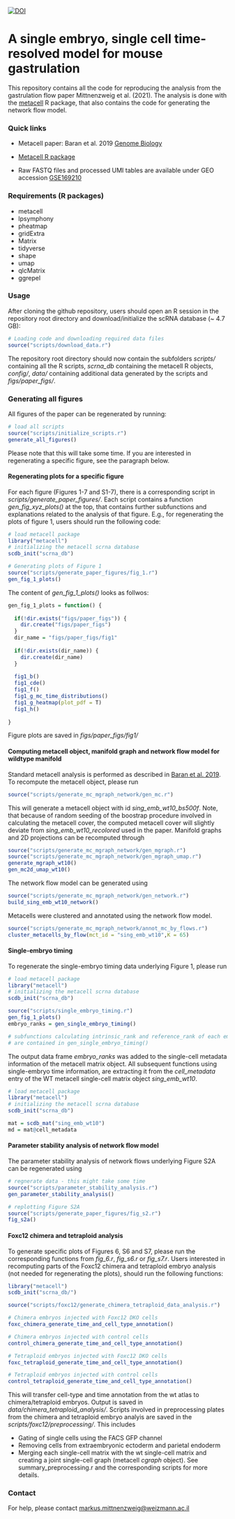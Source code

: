 [![DOI](https://zenodo.org/badge/346700550.svg)](https://zenodo.org/badge/latestdoi/346700550)

A single embryo, single cell time-resolved model for mouse gastrulation
=======================================================================

This repository contains all the code for reproducing the analysis from the gastrulation flow paper Mittnenzweig et al. (2021). The analysis is done with the [metacell](https://github.com/tanaylab/metacell) R package, that also contains the code for generating the network flow model.

### Quick links

- Metacell paper: Baran et al. 2019 [Genome Biology](https://doi.org/10.1186/s13059-019-1812-2)

- [Metacell R package](https://github.com/tanaylab/metacell) 

- Raw FASTQ files and processed UMI tables are available under GEO accession [GSE169210](https://www.ncbi.nlm.nih.gov/geo/query/acc.cgi?acc=GSE169210)

### Requirements (R packages)

- metacell
- lpsymphony
- pheatmap
- gridExtra
- Matrix
- tidyverse
- shape
- umap
- qlcMatrix
- ggrepel

### Usage

After cloning the github repository, users should open an R session in the repository root directory and download/initialize the scRNA database (~ 4.7 GB): 
``` r
# Loading code and downloading required data files
source("scripts/download_data.r")

```
The repository root directory should now contain the subfolders *scripts/* containing all the R scripts, *scrna_db* containing the metacell R objects, *config/*, *data/* containing additional data generated by the scripts and *figs/paper_figs/*.

### Generating all figures
All figures of the paper can be regenerated by running:
``` r
# load all scripts
source("scripts/initialize_scripts.r")
generate_all_figures()

```
Please note that this will take some time. If you are interested in regenerating a specific figure, see the paragraph below.


#### Regenerating plots for a specific figure
For each figure (Figures 1-7 and S1-7), there is a corresponding script in *scripts/generate_paper_figures/*. Each script contains a function *gen_fig_xyz_plots()* at the top, that contains further subfunctions and explanations related to the analysis of that figure. E.g., for regenerating the plots of figure 1, users should run the following code:

``` r
# load metacell package
library("metacell")
# initializing the metacell scrna database
scdb_init("scrna_db")

# Generating plots of Figure 1
source("scripts/generate_paper_figures/fig_1.r")
gen_fig_1_plots()

```
The content of *gen_fig_1_plots()* looks as follwos:
``` r
gen_fig_1_plots = function() {
  
  if(!dir.exists("figs/paper_figs")) {
    dir.create("figs/paper_figs")
  }
  dir_name = "figs/paper_figs/fig1"
  
  if(!dir.exists(dir_name)) {
    dir.create(dir_name)
  }
  
  fig1_b()
  fig1_cde()
  fig1_f()
  fig1_g_mc_time_distributions()
  fig1_g_heatmap(plot_pdf = T)
  fig1_h()
  
}
```
Figure plots are saved in *figs/paper_figs/fig1/*


#### Computing metacell object, manifold graph and network flow model for wildtype manifold
Standard metacell analysis is performed as described in [Baran et al. 2019](https://doi.org/10.1186/s13059-019-1812-2). To recompute the metacell object, please run
``` r
source("scripts/generate_mc_mgraph_network/gen_mc.r")
```
This will generate a metacell object with id *sing_emb_wt10_bs500f*. Note, that because of random seeding of the boostrap procedure involved in calculating the metacell cover,
the computed metacell cover will slightly deviate from *sing_emb_wt10_recolored* used in the paper. Manifold graphs and 2D projections can be recomputed through
``` r
source("scripts/generate_mc_mgraph_network/gen_mgraph.r")
source("scripts/generate_mc_mgraph_network/gen_mgraph_umap.r")
generate_mgraph_wt10()
gen_mc2d_umap_wt10()
```
The network flow model can be generated using
``` r
source("scripts/generate_mc_mgraph_network/gen_network.r")
build_sing_emb_wt10_network()
```
Metacells were clustered and annotated using the network flow model.
``` r
source("scripts/generate_mc_mgraph_network/annot_mc_by_flows.r")
cluster_metacells_by_flow(mct_id = "sing_emb_wt10",K = 65)
```

#### Single-embryo timing
To regenerate the single-embryo timing data underlying Figure 1, please run
``` r
# load metacell package
library("metacell")
# initializing the metacell scrna database
scdb_init("scrna_db")

source("scripts/single_embryo_timing.r")
gen_fig_1_plots()
embryo_ranks = gen_single_embryo_timing()

# subfunctions calculating intrinsic_rank and reference_rank of each embryo
# are contained in gen_single_embryo_timing()
```
The output data frame *embryo_ranks* was added to the single-cell metadata information of the metacell matrix object. All subsequent functions using single-embryo time information, are extracting it from the *cell_metadata* entry of the WT metacell single-cell matrix object *sing_emb_wt10*.
``` r
# load metacell package
library("metacell")
# initializing the metacell scrna database
scdb_init("scrna_db")

mat = scdb_mat("sing_emb_wt10")
md = mat@cell_metadata
```

#### Parameter stability analysis of network flow model
The parameter stability analysis of network flows underlying Figure S2A can be regenerated using
``` r
# regnerate data - this might take some time
source("scripts/parameter_stability_analysis.r")
gen_parameter_stability_analysis()

# replotting Figure S2A
source("scripts/generate_paper_figures/fig_s2.r")
fig_s2a()
```

#### Foxc12 chimera and tetraploid analysis
To generate specific plots of Figures 6, S6 and S7, please run the corresponding functions from *fig_6.r*, *fig_s6.r* or *fig_s7.r*. Users interested in recomputing parts of the Foxc12 chimera and tetraploid embryo analysis (not needed for regenerating the plots), should run the following functions:
``` r
library("metacell")
scdb_init("scrna_db/")

source("scripts/foxc12/generate_chimera_tetraploid_data_analysis.r")

# Chimera embryos injected with Foxc12 DKO cells
foxc_chimera_generate_time_and_cell_type_annotation()

# Chimera embryos injected with control cells
control_chimera_generate_time_and_cell_type_annotation()

# Tetraploid embryos injected with Foxc12 DKO cells
foxc_tetraploid_generate_time_and_cell_type_annotation()

# Tetraploid embryos injected with control cells
control_tetraploid_generate_time_and_cell_type_annotation()
```
This will transfer cell-type and time annotation from the wt atlas to chimera/tetraploid embryos. Output is saved in *data/chimera_tetraploid_analysis/*. Scripts involved in preprocessing plates from the chimera and tetraploid embryo analyis are saved in the *scripts/foxc12/preprocessing/*. This includes
- Gating of single cells using the FACS GFP channel
- Removing cells from extraembryonic ectoderm and parietal endoderm
- Merging each single-cell matrix with the wt single-cell matrix and creating a joint single-cell graph (metacell *cgraph* object).
See summary_preprocessing.r and the corresponding scripts for more details.


### Contact
For help, please contact <markus.mittnenzweig@weizmann.ac.il>

